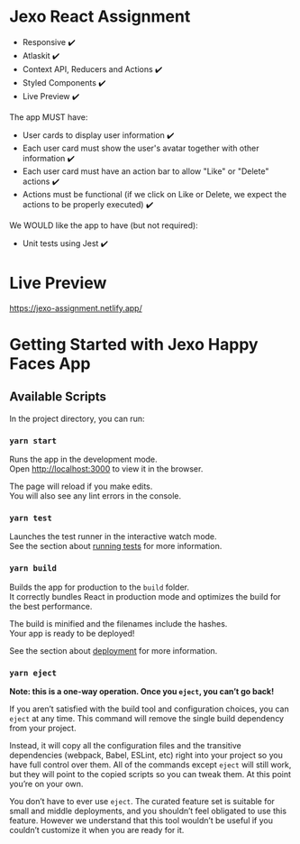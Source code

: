# Jexo React Assignment

- Responsive :heavy_check_mark: 
- Atlaskit :heavy_check_mark: 
- Context API, Reducers and Actions :heavy_check_mark: 
- Styled Components :heavy_check_mark: 
- Live Preview :heavy_check_mark: 

The app MUST have:
- User cards to display user information :heavy_check_mark: 
- Each user card must show the user's avatar together with other information :heavy_check_mark: 
- Each user card must have an action bar to allow "Like" or "Delete" actions :heavy_check_mark: 
- Actions must be functional (if we click on Like or Delete, we expect the actions to be properly executed) :heavy_check_mark: 

We WOULD like the app to have (but not required):
- Unit tests using Jest :heavy_check_mark: 

# Live Preview

https://jexo-assignment.netlify.app/
# Getting Started with Jexo Happy Faces App

## Available Scripts

In the project directory, you can run:

### `yarn start`

Runs the app in the development mode.\
Open [http://localhost:3000](http://localhost:3000) to view it in the browser.

The page will reload if you make edits.\
You will also see any lint errors in the console.

### `yarn test`

Launches the test runner in the interactive watch mode.\
See the section about [running tests](https://facebook.github.io/create-react-app/docs/running-tests) for more information.

### `yarn build`

Builds the app for production to the `build` folder.\
It correctly bundles React in production mode and optimizes the build for the best performance.

The build is minified and the filenames include the hashes.\
Your app is ready to be deployed!

See the section about [deployment](https://facebook.github.io/create-react-app/docs/deployment) for more information.

### `yarn eject`

**Note: this is a one-way operation. Once you `eject`, you can’t go back!**

If you aren’t satisfied with the build tool and configuration choices, you can `eject` at any time. This command will remove the single build dependency from your project.

Instead, it will copy all the configuration files and the transitive dependencies (webpack, Babel, ESLint, etc) right into your project so you have full control over them. All of the commands except `eject` will still work, but they will point to the copied scripts so you can tweak them. At this point you’re on your own.

You don’t have to ever use `eject`. The curated feature set is suitable for small and middle deployments, and you shouldn’t feel obligated to use this feature. However we understand that this tool wouldn’t be useful if you couldn’t customize it when you are ready for it.


